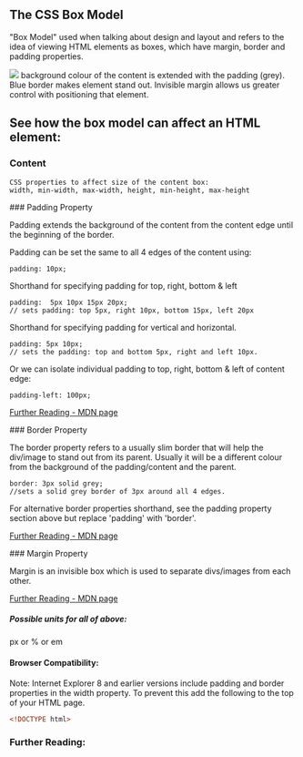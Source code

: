 ## The CSS Box Model

"Box Model" used when talking about design and layout and refers to the idea of viewing HTML elements as boxes, which have margin, border and padding properties.

![](https://mdn.mozillademos.org/files/8685/boxmodel-(3))
background colour of the content is extended with the padding (grey). Blue border makes element stand out. Invisible margin allows us greater control with positioning that element.
## See how the box model can affect an HTML element:

### Content

    CSS properties to affect size of the content box:
    width, min-width, max-width, height, min-height, max-height


### Padding Property

Padding extends the background of the content from the content edge until the beginning of the border.

Padding can be set the same to all 4 edges of the content using:


    padding: 10px;

Shorthand for specifying padding for top, right, bottom & left    

    padding:  5px 10px 15px 20px;
    // sets padding: top 5px, right 10px, bottom 15px, left 20px

Shorthand for specifying padding for vertical and horizontal.

    padding: 5px 10px;
    // sets the padding: top and bottom 5px, right and left 10px.


Or we can isolate individual padding to top, right, bottom & left of content edge:

    padding-left: 100px;

[Further Reading - MDN page](https://developer.mozilla.org/en-US/docs/Web/CSS/padding)

### Border Property

The border property refers to a usually slim border that will help the div/image to stand out from its parent. Usually it will be a different colour from the background of the padding/content and the parent.

    border: 3px solid grey;
    //sets a solid grey border of 3px around all 4 edges.

For alternative border properties shorthand, see the padding property section above but replace 'padding' with 'border'.

[Further Reading - MDN page](https://developer.mozilla.org/en-US/docs/Web/CSS/border)

### Margin Property

Margin is an invisible box which is used to separate divs/images from each other.

[Further Reading - MDN page](https://developer.mozilla.org/en-US/docs/Web/CSS/margin)

##### Possible units for all of above:  
px or % or em



#### Browser Compatibility:
Note: Internet Explorer 8 and earlier versions include padding and border properties in the width property.  To prevent this add the following to the top of your HTML page.
 ```html
<!DOCTYPE html>
```

### Further Reading:

